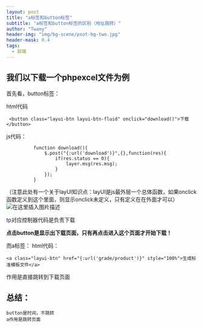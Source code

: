 ```yaml
---
layout: post
title: "a标签和button标签"
subtitle: "a标签和button标签的区别（地址跳转）"
author: "Twany"
header-img: "img/bg-scene/psot-bg-two.jpg"
header-mask: 0.4
tags:
  - 前端
---
```


## 我们以下载一个phpexcel文件为例
首先看，button标签：

html代码
```
 <button class="layui-btn layui-btn-fluid" onclick="download()">下载</button>
```
js代码：

```
		  function download(){
			  $.post("{:url('download')}",{},function(res){
				  if(res.status == 0){
					  layer.msg(res.msg); 
				  }
			  });
		  }
```
（注意此处有一个关于layUI知识点：layUI是js最外层一个总体函数，如果onclick函数定义到这个里面，则显示onclick未定义，只有定义在在外面才可以）
![在这里插入图片描述](https://img-blog.csdnimg.cn/20190117203832535.png?x-oss-process=image/watermark,type_ZmFuZ3poZW5naGVpdGk,shadow_10,text_aHR0cHM6Ly9ibG9nLmNzZG4ubmV0L3dlaXhpbl80MzIwMjM2NA==,size_16,color_FFFFFF,t_70)

tp对应控制器代码是负责下载

**点击button是显示出下载页面，只有再点击进入这个页面才开始下载！**

而a标签：
html代码：

```
<a class="layui-btn" href="{:url('grade/product')}" style="100%">生成标准模板文件</a>
```
作用是直接跳转到下载页面

## 总结：
	button是时间，不跳转
	a作用是跳转页面

